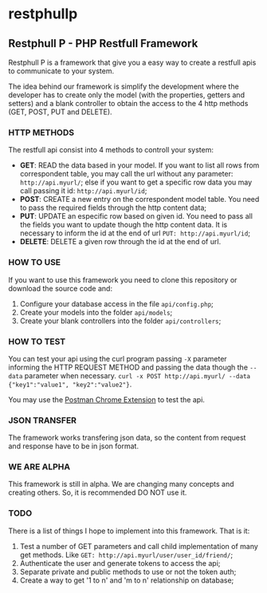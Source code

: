 # restphullp
## Restphull P - PHP Restfull Framework

Restphull P is a framework that give you a easy way to create a restfull apis to communicate to your system.

The idea behind our framework is simplify the development where the developer has to create only the model (with the properties, getters and setters) and a blank controller to obtain the access to the 4 http methods (GET, POST, PUT and DELETE).

### HTTP METHODS

The restfull api consist into 4 methods to controll your system:

* **GET**: READ the data based in your model. If you want to list all rows from correspondent table, you may call the url without any parameter: ```http://api.myurl/```; else if you want to get a specific row data you may call passing it id: ```http://api.myurl/id```;
* **POST**: CREATE a new entry on the correspondent model table. You need to pass the required fields through the http content data;
* **PUT**: UPDATE an especific row based on given id. You need to pass all the fields you want to update though the http content data. It is necessary to inform the id at the end of url ```PUT: http://api.myurl/id```;
* **DELETE**: DELETE a given row through the id at the end of url.

### HOW TO USE

If you want to use this framework you need to clone this repository or download the source code and:

1. Configure your database access in the file ```api/config.php```;
2. Create your models into the folder ```api/models```;
3. Create your blank controllers into the folder ```api/controllers```;

### HOW TO TEST

You can test your api using the curl program passing ```-X``` parameter informing the HTTP REQUEST METHOD and passing the data though the ```--data``` parameter when necessary.
```curl -x POST http://api.myurl/ --data {"key1":"value1", "key2":"value2"}```.

You may use the [Postman Chrome Extension](https://chrome.google.com/webstore/detail/postman-rest-client/fdmmgilgnpjigdojojpjoooidkmcomcm) to test the api.

### JSON TRANSFER

The framework works transfering json data, so the content from request and response have to be in json format.

### WE ARE ALPHA

This framework is still in alpha. We are changing many concepts and creating others. So, it is recommended DO NOT use it.

### TODO

There is a list of things I hope to implement into this framework. That is it:

1. Test a number of GET parameters and call child implementation of many get methods. Like ```GET: http://api.myurl/user/user_id/friend/```;
2. Authenticate the user and generate tokens to access the api;
3. Separate private and public methods to use or not the token auth;
4. Create a way to get '1 to n' and 'm to n' relationship on database; 
